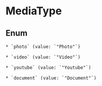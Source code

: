 
# MediaType

## Enum


    * `photo` (value: `"Photo"`)

    * `video` (value: `"Video"`)

    * `youtube` (value: `"Youtube"`)

    * `document` (value: `"Document"`)



